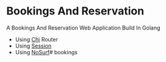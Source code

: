 # Bookings And Reservation

A Bookings And Reservation Web Application Build In Golang

- Using [Chi](https://github.com/go-chi/chi) Router
- Using [Session](https://github.com/alexedwards/scs/v2)
- Using [NoSurf](https://github.com/justinas/nosurf)#   b o o k i n g s  
 